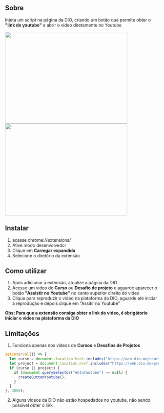 ## Sobre
Injeta um script na página da DIO, criando um botão que permite obter o **"link do youtube"** e abrir o video diretamente no Youtube

<img src="https://user-images.githubusercontent.com/28885835/168685923-7a65fb67-fe5b-4bce-bd8b-53dec6c635fc.png" style="width: 400px; height: 300px;" />                                <img src="https://user-images.githubusercontent.com/28885835/168686050-95d342a4-104b-47a5-97d1-66662d3b8905.png" style="width: 400px; height: 300px;" />



## Instalar
1. acesse chrome://extensions/
2. Ative modo desenvolvedor
3. Clique em **Carregar expandida**
4. Selecione o diretório da extensão

## Como utilizar
1. Após adicionar a extensão, atualize a página da DIO
2. Acesse um video de **Curso** ou **Desafio de projeto** e aguarde aparecer o botão **"Assistir no Youtube"** no canto superior direito do video
4. Clique para reproduzir o video na plataforma da DIO, aguarde até iniciar a reprodução e depois clique em "Assitir no Youtube"

**Obs: Para que a extensão consiga obter o link do video, é obrigátorio iniciar o video na plataforma da DIO**

## Limitações
1. Funciona apenas nos videos de **Cursos** e **Desafios de Projetos**
```js
setInterval(() => {
  let curse = document.location.href.includes("https://web.dio.me/course/");
  let project = document.location.href.includes("https://web.dio.me/project/");
  if (curse || project) {
    if (document.querySelector("#btnYoutube") == null) {
      createButtonYoutube();
    }
  }
}, 3000);
```
2. Alguns videos da DIO não estão hospedados no youtube, não sendo possível obter o link
